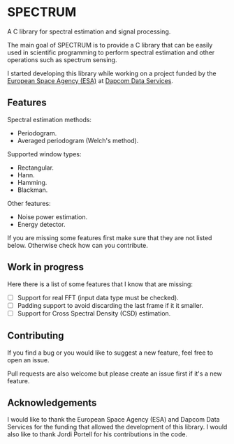 # SPECTRUM
A C library for spectral estimation and signal processing.

The main goal of SPECTRUM is to provide a C library that can be easily used
in scientific programming to perform spectral estimation and other operations
such as spectrum sensing.

I started developing this library while working on a project funded by the
[European Space Agency (ESA)](https://www.esa.int/) at
[Dapcom Data Services](https://www.dapcom.es/).

## Features
Spectral estimation methods:  
* Periodogram.
* Averaged periodogram (Welch's method).

Supported window types:  
* Rectangular.
* Hann.
* Hamming.
* Blackman.

Other features:  
* Noise power estimation.
* Energy detector.

If you are missing some features first make sure that
they are not listed below. Otherwise check how can
you contribute.

## Work in progress
Here there is a list of some features that I know that are missing:  
* [ ] Support for real FFT (input data type must be checked).
* [ ] Padding support to avoid discarding the last frame if it it smaller.
* [ ] Support for Cross Spectral Density (CSD) estimation.

## Contributing
If you find a bug or you would like to suggest a new feature, feel free to open an issue.

Pull requests are also welcome but please create an issue first if it's a new feature.

## Acknowledgements
I would like to thank the European Space Agency (ESA) and Dapcom Data Services for the funding that allowed
the development of this library. I would also like to
thank Jordi Portell for his contributions in the code.
